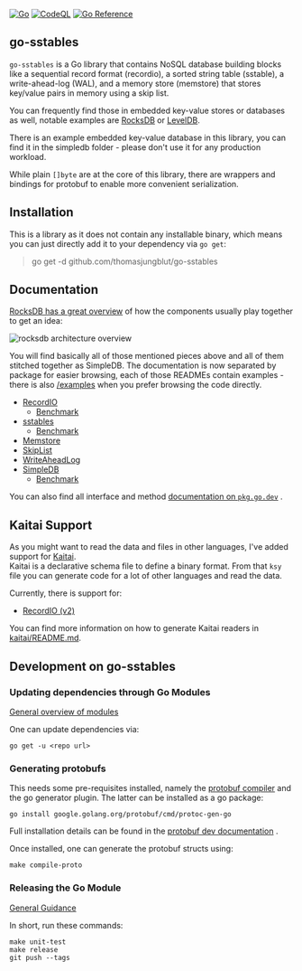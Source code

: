 [![Go](https://github.com/thomasjungblut/go-sstables/actions/workflows/go.yml/badge.svg)](https://github.com/thomasjungblut/go-sstables/actions/workflows/go.yml)
[![CodeQL](https://github.com/thomasjungblut/go-sstables/actions/workflows/codeql-analysis.yml/badge.svg)](https://github.com/thomasjungblut/go-sstables/actions/workflows/codeql-analysis.yml)
[![Go Reference](https://pkg.go.dev/badge/github.com/thomasjungblut/go-sstables.svg)](https://pkg.go.dev/github.com/thomasjungblut/go-sstables)

## go-sstables

`go-sstables` is a Go library that contains NoSQL database building blocks like a sequential record format (recordio), a
sorted string table (sstable), a write-ahead-log (WAL), and a memory store (memstore) that stores key/value pairs in
memory using a skip list.

You can frequently find those in embedded key-value stores or databases as well, notable examples
are [RocksDB](https://github.com/facebook/rocksdb) or [LevelDB](https://github.com/google/leveldb).

There is an example embedded key-value database in this library, you can find it in the simpledb folder - please don't
use it for any production workload.

While plain `[]byte` are at the core of this library, there are wrappers and bindings for protobuf to enable more
convenient serialization.

## Installation

This is a library as it does not contain any installable binary, which means you can just directly add it to your
dependency via `go get`:

> go get -d github.com/thomasjungblut/go-sstables

## Documentation

[RocksDB has a great overview](https://github.com/facebook/rocksdb/wiki/RocksDB-Overview#3-high-level-architecture) of
how the components usually play together to get an idea:

![rocksdb architecture overview](https://user-images.githubusercontent.com/62277872/119747261-310fb300-be47-11eb-92c3-c11719fa8a0c.png)

You will find basically all of those mentioned pieces above and all of them stitched together as SimpleDB. The
documentation is now separated by package for easier browsing, each of those READMEs contain examples - there is
also [/examples](_examples) when you prefer browsing the code directly.

* [RecordIO](recordio/README.md)
    * [Benchmark](benchmark/README.md#recordio)
* [sstables](sstables/README.md)
    * [Benchmark](benchmark/README.md#sstable)
* [Memstore](memstore/README.md)
* [SkipList](skiplist/README.md)
* [WriteAheadLog](wal/README.md)
* [SimpleDB](simpledb/README.md)
    * [Benchmark](benchmark/README.md#simpledb)

You can also find all interface and
method [documentation on `pkg.go.dev`](https://pkg.go.dev/github.com/thomasjungblut/go-sstables/sstables#section-documentation)
.

## Kaitai Support

As you might want to read the data and files in other languages, I've added support for [Kaitai](https://kaitai.io/).  
Kaitai is a declarative schema file to define a binary format. From that `ksy` file you can generate code for a lot of
other languages and read the data.

Currently, there is support for:

* [RecordIO (v2)](kaitai/recordio_v2.ksy)

You can find more information on how to generate Kaitai readers in [kaitai/README.md](kaitai/README.md).

## Development on go-sstables

### Updating dependencies through Go Modules

[General overview of modules](https://github.com/golang/go/wiki/Modules)

One can update dependencies via:

```
go get -u <repo url>
```

### Generating protobufs

This needs some pre-requisites installed, namely
the [protobuf compiler](https://github.com/protocolbuffers/protobuf/releases) and the go generator plugin. The latter
can be installed as a go package:

```
go install google.golang.org/protobuf/cmd/protoc-gen-go
```

Full installation details can be found in
the [protobuf dev documentation](https://developers.google.com/protocol-buffers/docs/gotutorial#compiling-your-protocol-buffers)
.

Once installed, one can generate the protobuf structs using:

```
make compile-proto
```

### Releasing the Go Module

[General Guidance](https://github.com/golang/go/wiki/Modules#releasing-modules-all-versions)

In short, run these commands:

```
make unit-test
make release
git push --tags 
```

